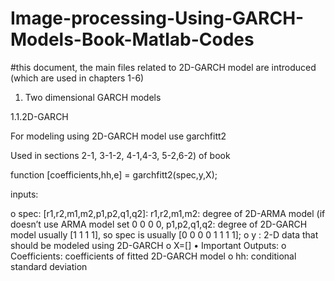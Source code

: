 # Image-processing-Using-GARCH-Models-Book-Matlab-Codes
#this document, the main files related to 2D-GARCH model are introduced (which are used in chapters 1-6)

1.	Two dimensional GARCH models 

1.1.2D-GARCH



For modeling using 2D-GARCH model use garchfitt2

Used in sections 2-1, 3-1-2, 4-1,4-3, 5-2,6-2) of book 

 function [coefficients,hh,e] = garchfitt2(spec,y,X);


inputs:

o	spec: [r1,r2,m1,m2,p1,p2,q1,q2]:  r1,r2,m1,m2: degree of 2D-ARMA model (if doesn’t use ARMA model set 0 0 0 0,    p1,p2,q1,q2: degree of 2D-GARCH model usually [1 1 1 1], so  spec is usually [0 0 0 0 1 1 1 1];
o	y : 2-D data that should be modeled using 2D-GARCH
o	X=[]
•	Important Outputs:
o	Coefficients: coefficients of fitted 2D-GARCH model
o	hh: conditional standard deviation 
